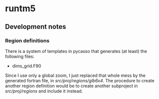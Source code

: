 # runtm5

## Development notes

### Region definitions

There is a system of templates in pycasso that generates (at least) the following files:

- dims_grid.F90

Since I use only a global zoom, I just replaced that whole mess by the generated fortran file, in *src/proj/regions/glb6x4*. The procedure to create another region definition would be to create another subproject in *src/proj/regions* and include it instead.
